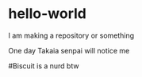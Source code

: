 # hello-world

I am making a repository or something

One day Takaia senpai will notice me

#Biscuit is a nurd btw
